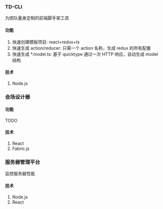 ### TD-CLI
为团队量身定制的前端脚手架工具

#### 功能
1. 快速创建模板项目: react+redux+ts
2. 快速生成 action/reducer:  只需一个 action 名称，生成 redux 的所有配置
3. 快速生成 *.model.ts:  基于 quicktype 通过一次 HTTP 响应，自动生成 model 结构

#### 技术
1. Node.js

### 会场设计器

#### 功能
TODO

#### 技术
1. React
2. Fabric.js

### 服务器管理平台
监控服务器性能

#### 技术
1. Node.js
2. React

